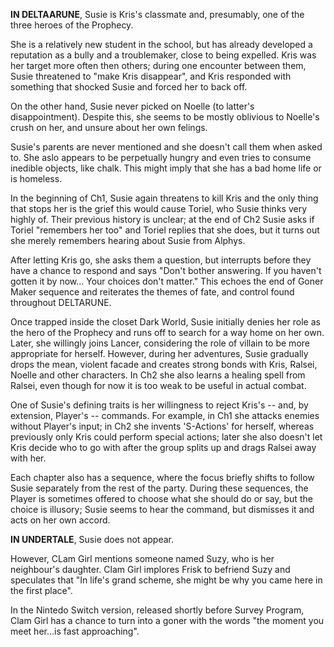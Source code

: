 **IN DELTAARUNE**, Susie is <a onclick="loadFile('Kris.md')">Kris's</a> classmate and, presumably, one of the three heroes of <a onclick="loadFile('Prophecy.md')">the Prophecy</a>.

She is a relatively new student in the school, but has already developed a reputation as a bully and a troublemaker, close to being expelled. Kris was her target more often then others; during one encounter between them, Susie threatened to "make Kris disappear", and Kris responded with something that shocked Susie and forced her to back off.

On the other hand, Susie never picked on <a onclick="loadFile('Noelle Holiday.md')">Noelle</a> (to latter's disappointment). Despite this, she seems to be mostly oblivious to Noelle's crush on her, and unsure about her own felings.

Susie's parents are never mentioned and she doesn't call them when asked to. She aslo appears to be perpetually hungry and even tries to consume inedible objects, like chalk. This might imply that she has a bad home life or is homeless.

In the beginning of Ch1, Susie again threatens to kill <a onclick="loadFile('Kris.md')">Kris</a> and the only thing that stops her is the grief this would cause <a onclick="loadFile('Toriel.md')">Toriel</a>, who Susie thinks very highly of. Their previous history is unclear; at the end of Ch2 Susie asks if Toriel "remembers her too" and Toriel replies that she does, but it turns out she merely remembers hearing about Susie from <a onclick="loadFile('Alphys.md')">Alphys</a>.

After letting Kris go, she asks them a question, but interrupts before they have a chance to respond and says "Don't bother answering. If you haven't gotten it by now... Your choices don't matter." This echoes the end of <a onclick="loadFile('Goner Maker.md')">Goner Maker sequence</a> and reiterates the themes of fate, and control found throughout DELTARUNE.

Once trapped inside the closet <a onclick="loadFile('Dark Worlds.md')">Dark World</a>, Susie initially denies her role as the hero of <a onclick="loadFile('Prophecy.md')">the Prophecy</a> and runs off to search for a way home on her own. Later, she willingly joins Lancer, considering the role of villain to be more appropriate for herself.
However, during her adventures, Susie gradually drops the mean, violent facade and creates strong bonds with <a onclick="loadFile('Kris.md')">Kris</a>, <a onclick="loadFile('Ralsei.md')">Ralsei</a>, <a onclick="loadFile('Noelle Holiday.md')">Noelle</a> and other characters. In Ch2 she also learns a healing spell from Ralsei, even though for now it is too weak to be useful in actual combat.

One of Susie's defining traits is her willingness to reject Kris's -- and, by extension, Player's -- commands. For example, in Ch1 she attacks enemies without Player's input; in Ch2 she invents 'S-Actions' for herself, whereas previously only Kris could perform special actions; later she also doesn't let Kris decide who to go with after the group splits up and drags Ralsei away with her.

Each chapter also has a sequence, where the focus briefly shifts to follow Susie separately from the rest of the party. During these sequences, the Player is sometimes offered to choose what she should do or say, but the choice is illusory; Susie seems to hear the command, but dismisses it and acts on her own accord.

**IN UNDERTALE**, Susie does not appear.

However, <a onclick="loadFile('Clam Girl.md')">CLam Girl</a> mentions someone named Suzy, who is her neighbour's daughter. Clam Girl implores <a onclick="loadFile('Frisk.md')">Frisk</a> to befriend Suzy and speculates that "In life's grand scheme, she might be why you came here in the first place".

In the Nintedo Switch version, released shortly before Survey Program, Clam Girl has a chance to turn into a goner with the words "the moment you meet her...is fast approaching".